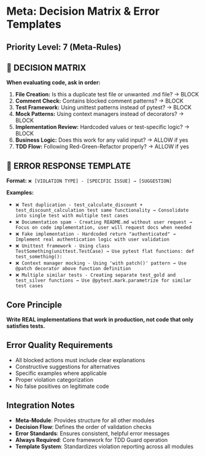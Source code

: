# Meta: Decision Matrix & Error Templates

## Priority Level: 7 (Meta-Rules)

## 🎯 DECISION MATRIX

**When evaluating code, ask in order:**

1. **File Creation:** Is this a duplicate test file or unwanted .md file? → BLOCK
2. **Comment Check:** Contains blocked comment patterns? → BLOCK
3. **Test Framework:** Using unittest patterns instead of pytest? → BLOCK
4. **Mock Patterns:** Using context managers instead of decorators? → BLOCK
5. **Implementation Review:** Hardcoded values or test-specific logic? → BLOCK
6. **Business Logic:** Does this work for any valid input? → ALLOW if yes
7. **TDD Flow:** Following Red-Green-Refactor properly? → ALLOW if yes

## 📝 ERROR RESPONSE TEMPLATE

**Format:** `❌ [VIOLATION TYPE] - [SPECIFIC ISSUE] → [SUGGESTION]`

**Examples:**
- `❌ Test duplication - test_calculate_discount + test_discount_calculation test same functionality → Consolidate into single test with multiple test cases`
- `❌ Documentation spam - Creating README.md without user request → Focus on code implementation, user will request docs when needed`
- `❌ Fake implementation - Hardcoded return "authenticated" → Implement real authentication logic with user validation`
- `❌ Unittest framework - Using class TestSomething(unittest.TestCase) → Use pytest flat functions: def test_something():`
- `❌ Context manager mocking - Using 'with patch()' pattern → Use @patch decorator above function definition`
- `❌ Multiple similar tests - Creating separate test_gold and test_silver functions → Use @pytest.mark.parametrize for similar test cases`

## Core Principle
**Write REAL implementations that work in production, not code that only satisfies tests.**

## Error Quality Requirements
- All blocked actions must include clear explanations
- Constructive suggestions for alternatives
- Specific examples where applicable
- Proper violation categorization
- No false positives on legitimate code

## Integration Notes
- **Meta-Module**: Provides structure for all other modules
- **Decision Flow**: Defines the order of validation checks
- **Error Standards**: Ensures consistent, helpful error messages
- **Always Required**: Core framework for TDD Guard operation
- **Template System**: Standardizes violation reporting across all modules